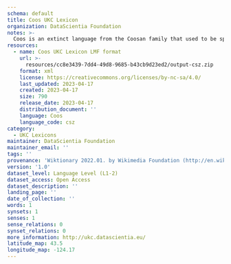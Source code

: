 ```yaml
---
schema: default
title: Coos UKC Lexicon
organization: DataScientia Foundation
notes: >-
  Coos is an extinct language from the Coosan family that used to be spoken in North America. The UKC Lexicon of Coos is represented as a lexico-semantic network. It consists of words, word senses, synsets, as well as sense-level and synset-level relationships
resources:
  - name: Coos UKC Lexicon LMF format
    url: >-
      resources/cc8e3439-7dd4-49d8-9685-b43cb9d23ed2/output-csz.zip
    format: xml
    license: https://creativecommons.org/licenses/by-nc-sa/4.0/
    last_updated: 2023-04-17
    created: 2023-04-17
    size: 790
    release_date: 2023-04-17
    distribution_document: ''
    language: Coos
    language_code: csz
category:
  - UKC Lexicons
maintainer: DataScientia Foundation
maintainer_email: ''
tags: ''
provenance: 'Wiktionary 2022.01. by Wikimedia Foundation (http://en.wiktionary.org); Princeton WordNet 2.1 by Princeton University (https://wordnet.princeton.edu)'
version: '1.0'
dataset_level: Language Level (L1-2)
dataset_access: Open Access
dataset_description: ''
landing_page: ''
date_of_collection: ''
words: 1
synsets: 1
senses: 1
sense_relations: 0
synset_relations: 0
more_information: http://ukc.datascientia.eu/
latitude_map: 43.5
longitude_map: -124.17
---
```

